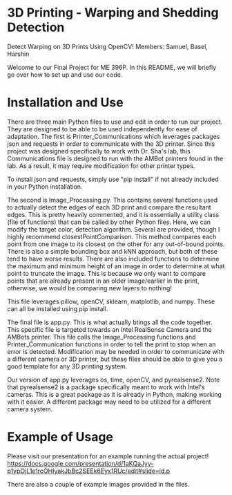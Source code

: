 # 3D Printing - Warping and Shedding Detection
Detect Warping on 3D Prints Using OpenCV!
Members: Samuel, Basel, Harshin

Welcome to our Final Project for ME 396P. In this README, we will briefly go over how to set up and use our code.

# Installation and Use
There are three main Python files to use and edit in order to run our project. They are designed to be able to be used independently for ease of adaptation. The first is Printer_Communications which leverages packages json and requests in order to communicate with the 3D printer. Since this project was designed specifically to work with Dr. Sha's lab, this Communications file is designed to run with the AMBot printers found in the lab. As a result, it may require modification for other printer types.

To install json and requests, simply use "pip install" if not already included in your Python installation.

The second is Image_Processing.py. This contains several functions used to actually detect the edges of each 3D print and compare the resultant edges. This is pretty heavily commented, and it is essentially a utility class (file of functions) that can be called by other Python files. Here, we can modify the target color, detection algorithm. Several are provided, though I highly recommend closestPointComparison. This method compares each point from one image to its closest on the other for any out-of-bound points. There is also a simple bounding box and kNN approach, but both of these tend to have worse results. There are also included functions to determine the maximum and minimum height of an image in order to determine at what point to truncate the image. This is because we only want to compare points that are already present in an older image/earlier in the print, otherwise, we would be comparing new layers to nothing!

This file leverages pillow, openCV, sklearn, matplotlib, and numpy. These can all be installed using pip install.

The final file is app.py. This is what actually btings all the code together. This specific file is targeted towards an Intel RealSense Camera and the AMBots printer. This file calls the Image_Processing functions and Printer_Communication functions in order to tell the print to stop when an error is detected. Modification may be needed in order to communicate with a different camera or 3D printer, but these files should be able to give you a good template for any 3D printing system.

Our version of app.py leverages os, time, openCV, and pyrealsense2. Note that pyrealsense2 is a package specifically meant to work with Intel's cameras. This is a great package as it is already in Python, making working with it easier. A different package may need to be utilized for a different camera system.

# Example of Usage 
Please visit our presentation for an example running the actual project!
https://docs.google.com/presentation/d/1aKQaJyy-p1ypOjL1e1rcOHIyakJbBc2SEEk6Eyx1RUc/edit#slide=id.p

There are also a couple of example images provided in the files.
